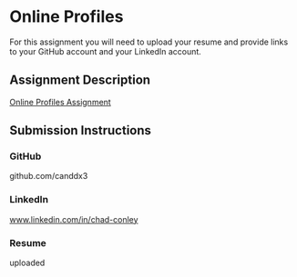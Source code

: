# Online Profiles
For this assignment you will need to upload your resume and provide links to your GitHub account and your LinkedIn account.

## Assignment Description
[Online Profiles Assignment](https://education.launchcode.org/liftoff/modules/assignments/online-profiles)

## Submission Instructions
 
### GitHub
github.com/canddx3
 
### LinkedIn
www.linkedin.com/in/chad-conley


### Resume
uploaded
